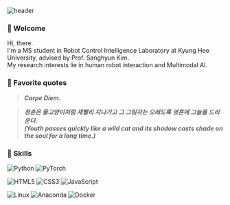 ![header](https://capsule-render.vercel.app/api?type=rounded&color=FAFAFA&text=Eunae's%20Garden🌱&height=100&fontSize=35)

### 👋 Welcome
<p>
  Hi, there.</br>
  I'm a MS student in Robot Control Intelligence Laboratory at Kyung Hee University, advised by Prof. Sanghyun Kim.</br>
  My research interests lie in human robot interaction and Multimodal AI.</br>
</p>

### 📌 Favorite quotes
> ***Carpe Diem.***</br>

> ***청춘은 들고양이처럼 재빨리 지나가고 그 그림자는 오래도록 영혼에 그늘을 드리운다.</br>***
> ***(Youth passes quickly like a wild cat and its shadow casts shade on the soul for a long time.)***

### 🔨 Skills
![Python](https://img.shields.io/badge/python-3670A0?style=for-the-badge&logo=python&logoColor=ffdd54)
![PyTorch](https://img.shields.io/badge/PyTorch-%23EE4C2C.svg?style=for-the-badge&logo=PyTorch&logoColor=white)
  

![HTML5](https://img.shields.io/badge/html5-%23E34F26.svg?style=for-the-badge&logo=html5&logoColor=white)
![CSS3](https://img.shields.io/badge/css3-%231572B6.svg?style=for-the-badge&logo=css3&logoColor=white)
![JavaScript](https://img.shields.io/badge/javascript-%23323330.svg?style=for-the-badge&logo=javascript&logoColor=%23F7DF1E)


![Linux](https://img.shields.io/badge/Linux-FCC624?style=for-the-badge&logo=linux&logoColor=black)
![Anaconda](https://img.shields.io/badge/Anaconda-%2344A833.svg?style=for-the-badge&logo=anaconda&logoColor=white)
![Docker](https://img.shields.io/badge/docker-%230db7ed.svg?style=for-the-badge&logo=docker&logoColor=white)


<!--
**Mia-estudiante/Mia-estudiante** is a ✨ _special_ ✨ repository because its `README.md` (this file) appears on your GitHub profile.

Here are some ideas to get you started:

- 🔭 I’m currently working on ...
- 🌱 I’m currently learning ...
- 👯 I’m looking to collaborate on ...
- 🤔 I’m looking for help with ...
- 💬 Ask me about ...
- 📫 How to reach me: ...
- 😄 Pronouns: ...
- ⚡ Fun fact: ...
-->
